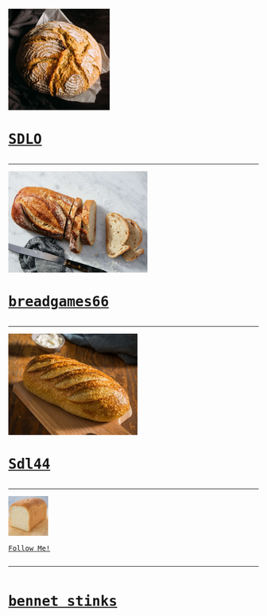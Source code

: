 <pre><img src="IMG_0259.jpeg" width="204" height="204">
<h1><a href="https://sourdoughlover.github.io/SDL0/">SDLO</a></h1></pre>
<hr>
<pre><img src="IMG_0248.jpeg" width="280" height="204">
<h1><a href="https://sourdoughlover.github.io/Breadgames66/">breadgames66</a></h1></pre>
<hr>
<pre><img src="IMG_0171.jpeg" width="260" height="204">
<h1><a href="https://sourdoughlover.github.io/Sdl44/">Sdl44</a></h1></pre>
<hr>
<pre><img src="IMG_0172.jpeg" width="80" height="80">
<p><a href="https://github.com/sourdoughlover/">Follow Me!</a></p></pre>
<hr>
<pre><h1><a href="https://sourdoughlover.github.io/Benett-stinks/">bennet stinks</a></h1></pre>
